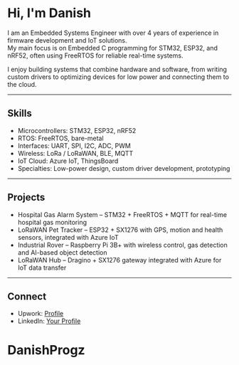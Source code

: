 # Hi, I'm Danish

I am an Embedded Systems Engineer with over 4 years of experience in firmware development and IoT solutions.  
My main focus is on Embedded C programming for STM32, ESP32, and nRF52, often using FreeRTOS for reliable real-time systems.  

I enjoy building systems that combine hardware and software, from writing custom drivers to optimizing devices for low power and connecting them to the cloud.

---

## Skills
- Microcontrollers: STM32, ESP32, nRF52  
- RTOS: FreeRTOS, bare-metal  
- Interfaces: UART, SPI, I2C, ADC, PWM  
- Wireless: LoRa / LoRaWAN, BLE, MQTT  
- IoT Cloud: Azure IoT, ThingsBoard  
- Specialties: Low-power design, custom driver development, prototyping  

---

## Projects
- Hospital Gas Alarm System – STM32 + FreeRTOS + MQTT for real-time hospital gas monitoring  
- LoRaWAN Pet Tracker – ESP32 + SX1276 with GPS, motion and health sensors, integrated with Azure IoT  
- Industrial Rover – Raspberry Pi 3B+ with wireless control, gas detection and AI-based object detection  
- LoRaWAN Hub – Dragino + SX1276 gateway integrated with Azure for IoT data transfer  

---

## Connect
- Upwork: [Profile](https://www.upwork.com/freelancers/~01478003fabd6ee415)  
- LinkedIn: [Your Profile](your-link-here)    
# DanishProgz
